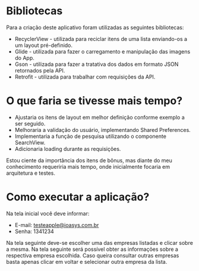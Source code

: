 # Bibliotecas

Para a criação deste aplicativo foram utilizadas as seguintes bibliotecas:

  - RecyclerView - utilizada para reciclar itens de uma lista enviando-os a um layout pré-definido.  
  - Glide - utilizada para fazer o carregamento e manipulação das imagens do App.
  - Gson - utilizada para fazer a tratativa dos dados em formato JSON retornados pela API.
  - Retrofit - utilizada para trabalhar com requisições da API.
  
# O que faria se tivesse mais tempo?

- Ajustaria os itens de layout em melhor definição conforme exemplo a ser seguido. 
- Melhoraria a validação do usuário, implementando Shared Preferences. 
- Implementaria a função de pesquisa utilizando o componente SearchView. 
- Adicionaria loading durante as requisições. 

Estou ciente da importância dos itens de bônus, mas diante do meu conhecimento requeriria mais tempo, onde inicialmente focaria em arquitetura e testes.  
  
# Como executar a aplicação?

Na tela inicial você deve informar:
- E-mail: testeapple@ioasys.com.br
- Senha: 1341234

Na tela seguinte deve-se escolher uma das empresas listadas e clicar sobre a mesma. Na tela seguinte será possível obter as informações sobre a respectiva empresa escolhida. Caso queira consultar outras empresas basta apenas clicar em voltar e selecionar outra empresa da lista. 
